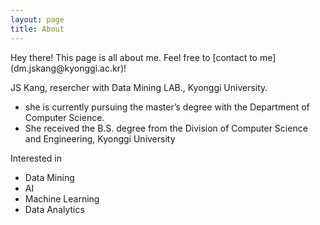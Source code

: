 ```yaml
---
layout: page
title: About
---
```


<p class="message">
  Hey there! This page is all about me. Feel free to [contact to me](dm.jskang@kyonggi.ac.kr)! 
</p>

JS Kang, resercher with Data Mining LAB., Kyonggi University.

* she is currently pursuing the master’s degree with the Department of Computer Science.
* She received the B.S. degree from the Division of Computer Science and Engineering, Kyonggi University

Interested in 
* Data Mining
* AI
* Machine Learning
* Data Analytics

